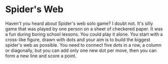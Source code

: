 # Spider's Web
Haven't you heard about Spider's web solo game? I doubt not. It's silly game that was played by one person on a sheet of checkered paper. 
It was a fun during boring school lessons. You could play it alone. 
You start with a cross-like figure, drawn with dots and your aim is to build the biggest spider's web as possible.
You need to connect five dots in a row, a column or diagonally, but you can add only one new dot per move, then you can form a new line and score a point.
